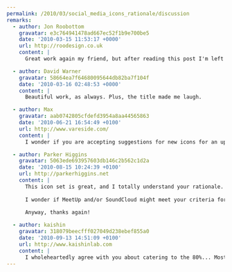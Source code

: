 ```yaml
---
permalink: /2010/03/social_media_icons_rationale/discussion
remarks:
  - author: Jon Roobottom
    gravatar: e3c764941478ad667ec52f1b9e700be5
    date: '2010-03-15 11:53:17 +0000'
    url: http://roodesign.co.uk
    content: |
      Great work again my friend, but after reading this post I'm left wondering if you've recently swallowed a thesaurus?

  - author: David Warner
    gravatar: 58664ea7f64680095644db82ba7f104f
    date: '2010-03-16 02:48:53 +0000'
    content: |
      Beautiful work, as always. Plus, the title made me laugh.

  - author: Max
    gravatar: aab0742805cfdefd3954a8aa44565863
    date: '2010-06-21 16:54:49 +0100'
    url: http://www.vareside.com/
    content: |
      I wonder if you are accepting suggestions for new icons for an updated set. For example: Spotify, Grooveshark, Pandora, Metacafe, Cuil (a serious competitor for Google and Yahoo), Amazon etc.

  - author: Parker Higgins
    gravatar: 5063ede693957603db146c2b562c1d2a
    date: '2010-08-15 10:24:39 +0100'
    url: http://parkerhiggins.net
    content: |
      This icon set is great, and I totally understand your rationale. Thank you for putting this out there, I really appreciate it.
      
      I wonder if MeetUp and/or SoundCloud might meet your criteria for inclusion now? I'm also a libre.fm user, but I'm aware that there are not too many of us.
      
      Anyway, thanks again!

  - author: kaishin
    gravatar: 318079beecfff027049d238ebef855a0
    date: '2010-09-13 14:51:09 +0100'
    url: http://www.kaishinlab.com
    content: |
      I wholeheartedly agree with you about catering to the 80%... Most sets come with icons for services I have never heard about, knowing that I spend 12 hours a day online and I am by no mean an average internet user.... Nice set overall, I was about to start my own if  google hadn't led me here :)
---
```

